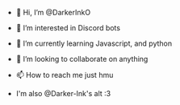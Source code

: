 - 👋 Hi, I’m @DarkerInkO
- 👀 I’m interested in Discord bots
- 🌱 I’m currently learning Javascript, and python
- 💞️ I’m looking to collaborate on anything
- 📫 How to reach me just hmu

- I'm also @Darker-Ink's alt :3

<!---
DarkerInkO/DarkerInkO is a ✨ special ✨ repository because its `README.md` (this file) appears on your GitHub profile.
You can click the Preview link to take a look at your changes.
--->
